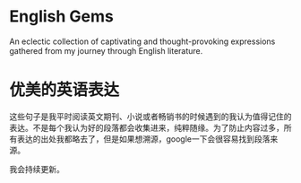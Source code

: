 # English Gems
An eclectic collection of captivating and thought-provoking expressions gathered from my journey through English literature. 

# 优美的英语表达
这些句子是我平时阅读英文期刊、小说或者畅销书的时候遇到的我认为值得记住的表达。不是每个我认为好的段落都会收集进来，纯粹随缘。为了防止内容过多，所有表达的出处我都略去了，但是如果想溯源，google一下会很容易找到段落来源。

我会持续更新。